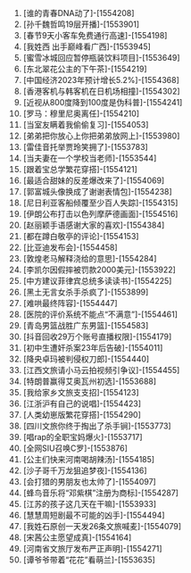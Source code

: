 
1. [谁的青春DNA动了]-[1554208]
1. [孙千魏哲鸣19层开播]-[1553901]
1. [春节9天小客车免费通行高速]-[1554198]
1. [我姓西 出手巅峰看广西]-[1553945]
1. [蜜雪冰城回应暂停瓶装饮料项目]-[1553649]
1. [东北翠花公主的下午茶]-[1554219]
1. [中国经济2023年预计增长5.2%]-[1554368]
1. [香港客机与韩客机在日机场相撞]-[1554302]
1. [近视从800度降到100度是伪科普]-[1554241]
1. [罗马：穆里尼奥离任]-[1554210]
1. [当室友瞒着我偷偷复习]-[1554053]
1. [弟弟把你放心上你把弟弟放网上]-[1553980]
1. [雷佳音托举贾玲笑拥了]-[1553783]
1. [当夫妻在一个学校当老师]-[1553544]
1. [跟着宝总学繁花穿搭]-[1554121]
1. [最适合甜妹的反差爆改来了]-[1554069]
1. [郭富城头像换成了谢谢表情包]-[1554238]
1. [尼日利亚客船倾覆至少百人失踪]-[1554315]
1. [伊朗公布打击以色列摩萨德画面]-[1554516]
1. [赵丽颖手语感谢大家的喜欢]-[1554384]
1. [都在蹲白敬亭的评论]-[1554153]
1. [比亚迪发布会]-[1554458]
1. [敦煌老马解释浇给的意思]-[1554284]
1. [李凯尔因假摔被罚款2000美元]-[1553922]
1. [中方建议菲律宾总统多读读书]-[1554225]
1. [黑土无言女杀手杀疯了]-[1553899]
1. [难哄最终阵容]-[1554447]
1. [医院的评价系统不能点“不满意”]-[1554461]
1. [青岛男篮战胜广东男篮]-[1554583]
1. [抖音回收29万个账号直播权限]-[1554179]
1. [初中生遭奸杀案23年后告破]-[1554011]
1. [降央卓玛被判侵权刀郎]-[1554440]
1. [江西文旅请小马云拍视频引争议]-[1554455]
1. [特朗普赢得艾奥瓦州初选]-[1553688]
1. [我给家乡文旅支支招]-[1554123]
1. [江浙沪有自己的说唱]-[1554423]
1. [人类幼崽版繁花穿搭]-[1554290]
1. [四川文旅你终于掏出了杀手锏]-[1553773]
1. [唱rap的全职宝妈爆火]-[1553717]
1. [全网SIU召唤C罗]-[1553876]
1. [公主们快来河南喝胡辣汤]-[1554185]
1. [沙子哥千万龙狙追梦夜]-[1554136]
1. [会打猎的男朋友也太帅了]-[1554097]
1. [蜂鸟音乐将“邓紫棋”注册为商标]-[1554287]
1. [江苏的孩子这几天在干嘛]-[1553933]
1. [慧慧周短剧最不可能的凶手]-[1554494]
1. [我姓石原创一天发26条文旅喊麦]-[1554079]
1. [宋茜公主愿望成真]-[1554164]
1. [河南省文旅厅发布严正声明]-[1554271]
1. [谭爷爷带着“花花”看萌兰]-[1553635]